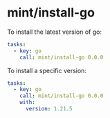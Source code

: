 # mint/install-go

To install the latest version of go:

```yaml
tasks:
  - key: go
    call: mint/install-go 0.0.0
```

To install a specific version:

```yaml
tasks:
  - key: go
    call: mint/install-go 0.0.0
    with:
      version: 1.21.5
```
